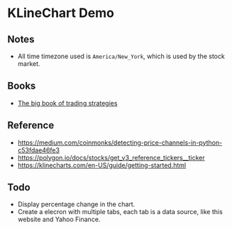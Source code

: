 # KLineChart Demo


## Notes

- All time timezone used is `America/New_York`, which is used by the stock market.


## Books

- [The big book of trading strategies](https://read.amazon.com/?asin=B075VGBY4W)


## Reference

- https://medium.com/coinmonks/detecting-price-channels-in-python-c53fdae46fe3
- https://polygon.io/docs/stocks/get_v3_reference_tickers__ticker
- https://klinecharts.com/en-US/guide/getting-started.html


## Todo

- Display percentage change in the chart.
- Create a elecron with multiple tabs, each tab is a data source, like this website and Yahoo Finance.
